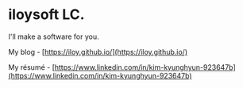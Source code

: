 # iloysoft LC.

I'll make a software for you.

My blog - [https://iloy.github.io/](https://iloy.github.io/)

My résumé - [https://www.linkedin.com/in/kim-kyunghyun-923647b](https://www.linkedin.com/in/kim-kyunghyun-923647b)
